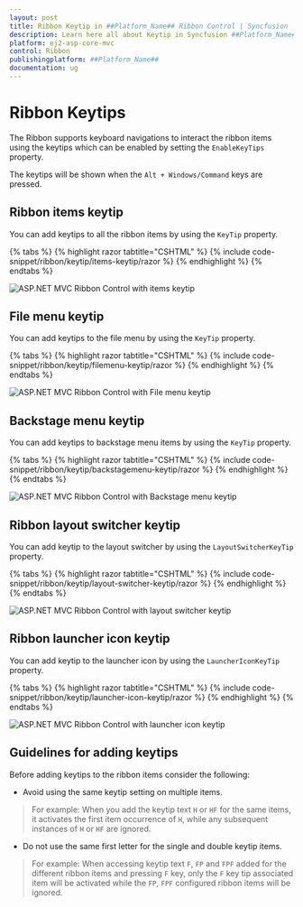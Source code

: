 ```yaml
---
layout: post
title: Ribbon Keytip in ##Platform_Name## Ribbon Control | Syncfusion
description: Learn here all about Keytip in Syncfusion ##Platform_Name## Ribbon control of Syncfusion Essential JS 2 and more.
platform: ej2-asp-core-mvc
control: Ribbon
publishingplatform: ##Platform_Name##
documentation: ug
---
```



# Ribbon Keytips

The Ribbon supports keyboard navigations to interact the ribbon items using the keytips which can be enabled by setting the `EnableKeyTips` property.

The keytips will be shown when the `Alt + Windows/Command` keys are pressed.

## Ribbon items keytip

You can add keytips to all the ribbon items by using the `KeyTip` property.

{% tabs %}
{% highlight razor tabtitle="CSHTML" %}
{% include code-snippet/ribbon/keytip/items-keytip/razor %}
{% endhighlight %}
{% endtabs %}

![ASP.NET MVC Ribbon Control with items keytip](./images/ribbon-items-keytip.png)

## File menu keytip

You can add keytips to the file menu by using the `KeyTip` property.

{% tabs %}
{% highlight razor tabtitle="CSHTML" %}
{% include code-snippet/ribbon/keytip/filemenu-keytip/razor %}
{% endhighlight %}
{% endtabs %}

![ASP.NET MVC Ribbon Control with File menu keytip](./images/ribbon-filemenu-keytip.png)

## Backstage menu keytip

You can add keytips to backstage menu items by using the `KeyTip` property.

{% tabs %}
{% highlight razor tabtitle="CSHTML" %}
{% include code-snippet/ribbon/keytip/backstagemenu-keytip/razor %}
{% endhighlight %}
{% endtabs %}

![ASP.NET MVC Ribbon Control with Backstage menu keytip](./images/ribbon-backstage-keytip.png)

## Ribbon layout switcher keytip

You can add keytip to the layout switcher by using the `LayoutSwitcherKeyTip` property.

{% tabs %}
{% highlight razor tabtitle="CSHTML" %}
{% include code-snippet/ribbon/keytip/layout-switcher-keytip/razor %}
{% endhighlight %}
{% endtabs %}

![ASP.NET MVC Ribbon Control with layout switcher keytip](./images/ribbon-layout-switcher-keytip.png)

## Ribbon launcher icon keytip

You can add keytip to the launcher icon by using the `LauncherIconKeyTip` property.

{% tabs %}
{% highlight razor tabtitle="CSHTML" %}
{% include code-snippet/ribbon/keytip/launcher-icon-keytip/razor %}
{% endhighlight %}
{% endtabs %}

![ASP.NET MVC Ribbon Control with launcher icon keytip](./images/ribbon-launchericon-keytip.png)

## Guidelines for adding keytips

Before adding keytips to the ribbon items consider the following:

* Avoid using the same keytip setting on multiple items.

> For example: When you add the keytip text `H` or `HF` for the same items, it activates the first item occurrence of `H`, while any subsequent instances of `H` or `HF` are ignored.

* Do not use the same first letter for the single and double keytip items.

> For example: When accessing keytip text `F`, `FP` and `FPF` added for the different ribbon items and pressing `F` key, only the `F` key tip associated item will be activated while the `FP`, `FPF` configured ribbon items will be ignored.
